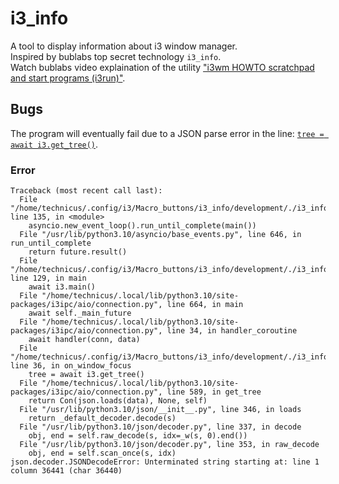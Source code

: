 # i3_info
A tool to display information about i3 window manager.<br>
Inspired by bublabs top secret technology `i3_info`.<br>
Watch bublabs video explaination of the utility ["i3wm HOWTO scratchpad and start programs (i3run)"](https://www.youtube.com/watch?v=wKuQzx6jC_I&t=6m50s).<br>

## Bugs
The program will eventually fail due to a JSON parse error in the line: [`tree = await i3.get_tree()`](https://github.com/Technicus/i3_info/blob/32a803ecff5f358e930020a6205b979143818c0f/i3_info.py#L31).

### Error
```
Traceback (most recent call last):
  File "/home/technicus/.config/i3/Macro_buttons/i3_info/development/./i3_info.py", line 135, in <module>
    asyncio.new_event_loop().run_until_complete(main())
  File "/usr/lib/python3.10/asyncio/base_events.py", line 646, in run_until_complete
    return future.result()
  File "/home/technicus/.config/i3/Macro_buttons/i3_info/development/./i3_info.py", line 129, in main
    await i3.main()
  File "/home/technicus/.local/lib/python3.10/site-packages/i3ipc/aio/connection.py", line 664, in main
    await self._main_future
  File "/home/technicus/.local/lib/python3.10/site-packages/i3ipc/aio/connection.py", line 34, in handler_coroutine
    await handler(conn, data)
  File "/home/technicus/.config/i3/Macro_buttons/i3_info/development/./i3_info.py", line 36, in on_window_focus
    tree = await i3.get_tree()
  File "/home/technicus/.local/lib/python3.10/site-packages/i3ipc/aio/connection.py", line 589, in get_tree
    return Con(json.loads(data), None, self)
  File "/usr/lib/python3.10/json/__init__.py", line 346, in loads
    return _default_decoder.decode(s)
  File "/usr/lib/python3.10/json/decoder.py", line 337, in decode
    obj, end = self.raw_decode(s, idx=_w(s, 0).end())
  File "/usr/lib/python3.10/json/decoder.py", line 353, in raw_decode
    obj, end = self.scan_once(s, idx)
json.decoder.JSONDecodeError: Unterminated string starting at: line 1 column 36441 (char 36440)

```
